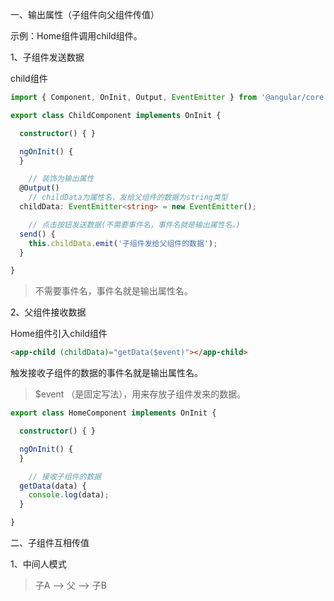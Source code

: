 一、输出属性（子组件向父组件传值）

示例：Home组件调用child组件。

1、子组件发送数据

child组件

```typescript
import { Component, OnInit, Output, EventEmitter } from '@angular/core';

export class ChildComponent implements OnInit {

  constructor() { }

  ngOnInit() {
  }

    // 装饰为输出属性
  @Output()
    // childData为属性名，发给父组件的数据为string类型
  childData: EventEmitter<string> = new EventEmitter();

    // 点击按钮发送数据(不需要事件名，事件名就是输出属性名。)
  send() {
    this.childData.emit('子组件发给父组件的数据');
  }

}
```

> 不需要事件名，事件名就是输出属性名。



2、父组件接收数据

Home组件引入child组件

```html
<app-child (childData)="getData($event)"></app-child>
```

触发接收子组件的数据的事件名就是输出属性名。

> $event （是固定写法），用来存放子组件发来的数据。

```typescript
export class HomeComponent implements OnInit {

  constructor() { }

  ngOnInit() {
  }

    // 接收子组件的数据
  getData(data) {
    console.log(data);
  }

}
```



二、子组件互相传值

1、中间人模式

> 子A --> 父 --> 子B

















